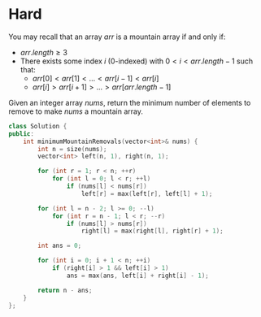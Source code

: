# Hard

You may recall that an array $arr$ is a mountain array if and only if:

- $arr.length \geq 3$
- There exists some index $i$ (0-indexed) with $0 < i < arr.length - 1$ such that:
  - $arr[0] < arr[1] < ... < arr[i - 1] < arr[i]$
  - $arr[i] > arr[i + 1] > ... > arr[arr.length - 1]$

Given an integer array $nums$​​​, return the minimum number of elements to remove to make $nums$​​​ a mountain array.

```cpp
class Solution {
public:
    int minimumMountainRemovals(vector<int>& nums) {
        int n = size(nums);
        vector<int> left(n, 1), right(n, 1);

        for (int r = 1; r < n; ++r)
            for (int l = 0; l < r; ++l)
                if (nums[l] < nums[r])
                    left[r] = max(left[r], left[l] + 1);

        for (int l = n - 2; l >= 0; --l)
            for (int r = n - 1; l < r; --r)
                if (nums[l] > nums[r])
                    right[l] = max(right[l], right[r] + 1);

        int ans = 0;

        for (int i = 0; i + 1 < n; ++i)
            if (right[i] > 1 && left[i] > 1)
                ans = max(ans, left[i] + right[i] - 1);

        return n - ans;
    }
};
```
